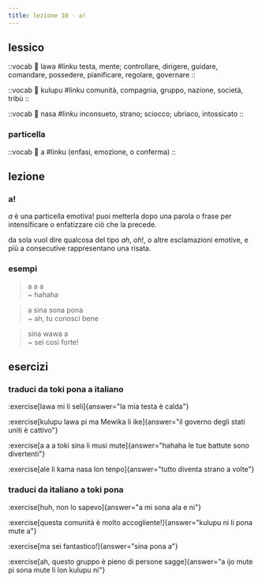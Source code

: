 ```yaml
--- 
title: lezione 10 - a! 
---
```

## lessico
::vocab
󱤤 lawa
#linku
testa, mente; controllare, dirigere, guidare, comandare, possedere, pianificare, regolare, governare
::

::vocab
󱤟 kulupu
#linku
comunità, compagnia, gruppo, nazione, società, tribù
::

::vocab
󱤾 nasa
#linku
inconsueto, strano; sciocco; ubriaco, intossicato
::

### particella
::vocab
󱤀 a
#linku
(enfasi, emozione, o conferma)
::

## lezione
### a!
*a* è una particella emotiva! puoi metterla dopo una parola o frase per intensificare o enfatizzare ciò che la precede.

da sola vuol dire qualcosa del tipo *ah*, *oh*!, o altre esclamazioni emotive, e più a consecutive rappresentano una risata. 

### esempi
> a a a \
> ~ hahaha

> a sina sona pona \
> ~ ah, tu conosci bene

> sina wawa a \
> ~ sei così forte!

## esercizi
### traduci da toki pona a italiano
:exercise[lawa mi li seli]{answer="la mia testa è calda"}

:exercise[kulupu lawa pi ma Mewika li ike]{answer="il governo degli stati uniti è cattivo"}

:exercise[a a a toki sina li musi mute]{answer="hahaha le tue battute sono divertenti"}

:exercise[ale li kama nasa lon tenpo]{answer="tutto diventa strano a volte"}

### traduci da italiano a toki pona
:exercise[huh, non lo sapevo]{answer="a mi sona ala e ni"}

:exercise[questa comunità è molto accogliente!]{answer="kulupu ni li pona mute a"}

:exercise[ma sei fantastico!]{answer="sina pona a"}

:exercise[ah, questo gruppo è pieno di persone sagge]{answer="a ijo mute pi sona mute li lon kulupu ni"}